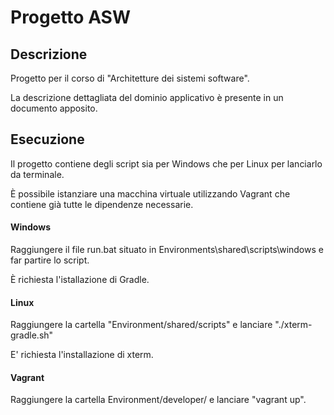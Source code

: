 # Progetto ASW
## Descrizione

Progetto per il corso di "Architetture dei sistemi software".

La descrizione dettagliata del dominio applicativo è presente in un documento apposito.

## Esecuzione

Il progetto contiene degli script sia per Windows che per Linux per lanciarlo da terminale.

È possibile istanziare una macchina virtuale utilizzando Vagrant che contiene già tutte le dipendenze necessarie.

#### Windows
Raggiungere il file run.bat situato in Environments\shared\scripts\windows e far partire lo script.

È richiesta l'istallazione di Gradle.

#### Linux
Raggiungere la cartella "Environment/shared/scripts" e lanciare "./xterm-gradle.sh"

E' richiesta l'installazione di xterm.

#### Vagrant
Raggiungere la cartella Environment/developer/ e lanciare "vagrant up".
